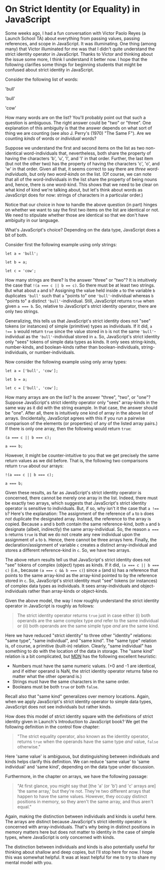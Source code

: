 # On Strict Identity (or Equality) in JavaScript #

Some weeks ago, I had a fun conversation with Victor Paolo Reyes (a Launch School TA) about everything from passing values, passing references, and scope in JavaScript. It was illuminating. One thing (among many) that Victor illuminated for me was that I didn't quite understand the strict identity operator in JavaScript. Thanks to Victor and thinking about the issue some more, I think I understand it better now. I hope that the following clarifies some things for beginning students that might be confused about strict identity in JavaScript.

Consider the following list of words:

'bull'

'bull'

'cow'

How many words are on the list? You'll probably point out that such a question is ambiguous. The right answer could be "two" or "three". One explanation of this ambiguity is that the answer depends on what sort of thing we are counting (see also J. Perry's (1970) "The Same F"). Are we counting _kinds_ of words or _individual_ words?

Suppose we understand the first and second items on the list as two non-identical word-individuals that, nevertheless, both share the property of having the characters 'b', 'u', 'l', and 'l' in that order. Further, the last item (but not the other two) has the property of having the characters 'c', 'o', and 'w' in that order. Given all that, it seems correct to say there are _three word-individuals_, but only _two word-kinds_ on the list. (Of course, we can note that all of the word-individuals in the list share the property of being nouns and, hence, there is one word-kind. This shows that we need to be clear on what kind of kind we're talking about, but let's think about words as JavaScript does for now: strings of characters in a particular order.)

Notice that our choice in how to handle the above question (in part) hinges on whether we want to say the first two items on the list are identical or not. We need to stipulate whether those are identical so that we don't have ambiguity in our language.

What's JavaScript's choice? Depending on the data type, JavaScript does a bit of both.

Consider first the following example using only strings:

`let a = 'bull';`

`let b = a;`

`let c = 'cow';`

How many strings are there? Is the answer "three" or "two"? It is intuitively the case that `!(a === c || b == c)`. So there must be at least two strings. But what about `a` and `b`? Assigning the value held inside `a` to the variable `b` duplicates `'bull'` such that `a` "points to" one `'bull'`-individual whereas `b` "points to" a distinct `'bull'`-individual. Still, JavaScript returns `true` when given `a === b`. So, relative to JavaScript's strict identity operator, there are only two strings.

Generalizing, this tells us that JavaScript's strict identity does not "see" tokens (or instances) of simple (primitive) types as individuals. If it did, `a !== b` would return `true` since the value stored in `b` is not the same `'bull'`-individual as the `'bull'`-individual stored in `a`. So, JavaScript's strict identity only "sees" tokens of simple data types as kinds. It only sees string-kinds, number-kinds, and boolean-kinds rather than boolean-individuals, string-individuals, or number-individuals.

Now consider the following example using only array types:

`let a = ['bull', 'cow'];`

`let b = a;`

`let c = ['bull', 'cow'];`

How many arrays are on the list? Is the answer "three", "two", or "one"? Suppose JavaScript's strict identity operator only "sees" array-kinds in the same way as it did with the string example. In that case, the answer should be "one". After all, there is intuitively one kind of array in the above list of arrays. (Incidentally, JavaScript agrees with this if you run a pairwise comparison of the elements (or properties) of any of the listed array pairs.) If there is only one array, then the following would return `true`:

`(a === c || b === c);`

`a === b;`

However, it might be counter-intuitive to you that we get precisely the same return values as we did before. That is, the following two comparisons return `true` about our arrays:

`!(a === c || b === c);`

`a === b;`

Given these results, as far as JavaScript's strict identity operator is concerned, there cannot be merely one array in the list. Indeed, there must be exactly two arrays, which suggests that JavaScript's strict identity operator is sensitive to individuals. But, if so, why isn't it the case that `a !== b`? Here's the explanation: The assignment of the reference of `a` to `b` does _not_ duplicate the designated array. Instead, the reference to the array is copied. Because `a` and `b` both contain the same reference-kind, both `a` and `b` designate (albeit, indirectly) the same array-individual. So, the reason `a === b` returns `true` is that we do not create any new individual upon the assignment of `a` to `b`. Hence, there cannot be three arrays here. Finally, the declaration/assignment of variable `c` creates a distinct array-individual and stores a different reference-kind in `c`. So, we have two arrays.

The above return results tell us that JavaScript's strict identity does not "see" tokens of complex (object) types as kinds. If it did, `(a === c || b === c)` (i.e., because `(a === c && b === c)`) since `a` (and `b`) has a reference that points to the same array-kind as the array-kind pointed to by the reference stored in `c`. So, JavaScript's strict identity must "see" tokens (or instances) of complex data types as individuals. It sees array-individuals and object-individuals rather than array-kinds or object-kinds.

Given the above model, the way I now roughly understand the strict identity operator in JavaScript is roughly as follows:

>The strict identity operator returns `true` just in case either (i) both operands are the same complex type _and_ refer to the same individual or (ii) both operands are the same simple type _and_ are the same kind.

Here we have reduced "strict identity" to three other "identity" relations: "same type", "same individual", and "same kind". The "same type" relation is, of course, a primitive (built-in) relation. Clearly, "same individual" has something to do with the location of the data in storage.  The "same kind" relation is a bit complicated, but [MDN](https://developer.mozilla.org/en-US/docs/Web/JavaScript/Reference/Operators/Strict_equality) has the following excellent heuristic:
- Numbers must have the same numeric values. (+0 and -1 are identical, and if either operand is NaN, the strict identity operator returns false no matter what the other operand is.)
- Strings must have the same characters in the same order.
- Booleans must be both `true` or both `false`.

Recall also that "same kind" generalizes over memory locations. Again, when we apply JavaScript's strict identity operator to simple data types, JavaScript does not see individuals but rather kinds.

How does this model of strict identity square with the definitions of strict identity given in Launch's Introduction to JavaScript book? We get the following definition in the control flow chapter:

>"The strict equality operator, also known as the identity operator, returns `true` when the operands have the same type _and_ value, `false` otherwise."

Here 'same value' is ambiguous, but distinguishing between individuals and kinds helps clarify this definition. We can reduce 'same value' to 'same individual' and 'same kind', depending on the data type under discussion.

Furthermore, in the chapter on arrays, we have the following passage:

>"At first glance, you might say that [the 'a' (or 'b') and 'c' arrays are] 'the same array,' but they're not. They're two different arrays that happen to have the same values. However, they occupy distinct positions in memory, so they aren't the same array, and thus aren't equal."

Again, making the distinction between individuals and kinds is useful here. The arrays are distinct because JavaScript's strict identity operator is concerned with array-individuals. That's why being in distinct positions in memory matters here but does not matter to identity in the case of simple types, where JavaScript is only concerned with kinds.

The distinction between individuals and kinds is also potentially useful for thinking about shallow and deep copies, but I'll stop here for now. I hope this was somewhat helpful. It was at least helpful for me to try to share my mental model with you.
